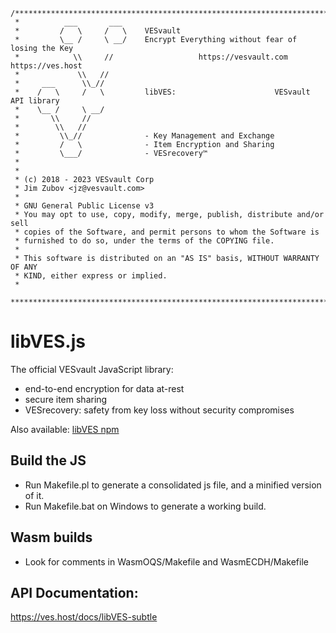     /***************************************************************************
     *          ___       ___
     *         /   \     /   \    VESvault
     *         \__ /     \ __/    Encrypt Everything without fear of losing the Key
     *            \\     //                   https://vesvault.com https://ves.host
     *             \\   //
     *     ___      \\_//
     *    /   \     /   \         libVES:                      VESvault API library
     *    \__ /     \ __/
     *       \\     //
     *        \\   //
     *         \\_//              - Key Management and Exchange
     *         /   \              - Item Encryption and Sharing
     *         \___/              - VESrecovery™
     *
     *
     * (c) 2018 - 2023 VESvault Corp
     * Jim Zubov <jz@vesvault.com>
     *
     * GNU General Public License v3
     * You may opt to use, copy, modify, merge, publish, distribute and/or sell
     * copies of the Software, and permit persons to whom the Software is
     * furnished to do so, under the terms of the COPYING file.
     *
     * This software is distributed on an "AS IS" basis, WITHOUT WARRANTY OF ANY
     * KIND, either express or implied.
     *
     ***************************************************************************/

# libVES.js

The official VESvault JavaScript library:
* end-to-end encryption for data at-rest
* secure item sharing
* VESrecovery: safety from key loss without security compromises

Also available: [libVES npm](https://www.npmjs.com/package/libves)

## Build the JS
* Run Makefile.pl to generate a consolidated js file, and a minified version of it.
* Run Makefile.bat on Windows to generate a working build.

## Wasm builds
* Look for comments in WasmOQS/Makefile and WasmECDH/Makefile

## API Documentation:
https://ves.host/docs/libVES-subtle
